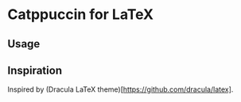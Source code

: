 # Catppuccin for LaTeX

## Usage

## Inspiration

Inspired by (Dracula LaTeX theme)[https://github.com/dracula/latex].
